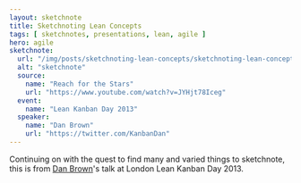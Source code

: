 ```yaml
---
layout: sketchnote
title: Sketchnoting Lean Concepts
tags: [ sketchnotes, presentations, lean, agile ]
hero: agile
sketchnote:
  url: "/img/posts/sketchnoting-lean-concepts/sketchnoting-lean-concepts-hifi.png"
  alt: "sketchnote"
  source:
    name: "Reach for the Stars"
    url: "https://www.youtube.com/watch?v=JYHjt78Iceg"
  event:
    name: "Lean Kanban Day 2013"
  speaker:
    name: "Dan Brown"
    url: "https://twitter.com/KanbanDan"
---
```


Continuing on with the quest to find many and varied things to sketchnote, 
this is from [Dan Brown](https://twitter.com/KanbanDan)'s talk at London 
Lean Kanban Day 2013.

